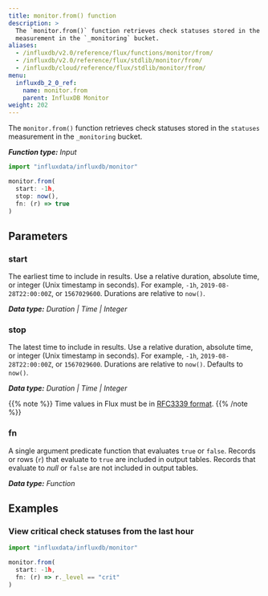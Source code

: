 ```yaml
---
title: monitor.from() function
description: >
  The `monitor.from()` function retrieves check statuses stored in the `statuses`
  measurement in the `_monitoring` bucket.
aliases:
  - /influxdb/v2.0/reference/flux/functions/monitor/from/
  - /influxdb/v2.0/reference/flux/stdlib/monitor/from/
  - /influxdb/cloud/reference/flux/stdlib/monitor/from/
menu:
  influxdb_2_0_ref:
    name: monitor.from
    parent: InfluxDB Monitor
weight: 202
---
```


The `monitor.from()` function retrieves check statuses stored in the `statuses`
measurement in the `_monitoring` bucket.

_**Function type:** Input_

```js
import "influxdata/influxdb/monitor"

monitor.from(
  start: -1h,
  stop: now(),
  fn: (r) => true
)
```


## Parameters

### start
The earliest time to include in results.
Use a relative duration, absolute time, or integer (Unix timestamp in seconds).
For example, `-1h`, `2019-08-28T22:00:00Z`, or `1567029600`.
Durations are relative to `now()`.

_**Data type:** Duration | Time | Integer_

### stop
The latest time to include in results.
Use a relative duration, absolute time, or integer (Unix timestamp in seconds).
For example, `-1h`, `2019-08-28T22:00:00Z`, or `1567029600`.
Durations are relative to `now()`.
Defaults to `now()`.

_**Data type:** Duration | Time | Integer_

{{% note %}}
Time values in Flux must be in [RFC3339 format](/influxdb/v2.0/reference/flux/language/types#timestamp-format).
{{% /note %}}

### fn
A single argument predicate function that evaluates `true` or `false`.
Records or rows (`r`) that evaluate to `true` are included in output tables.
Records that evaluate to _null_ or `false` are not included in output tables.

_**Data type:** Function_

## Examples

### View critical check statuses from the last hour
```js
import "influxdata/influxdb/monitor"

monitor.from(
  start: -1h,
  fn: (r) => r._level == "crit"
)
```
